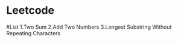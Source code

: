 # Leetcode
#List
    1.Two Sum
    2.Add Two Numbers
    3.Longest Substring Without Repeating Characters
